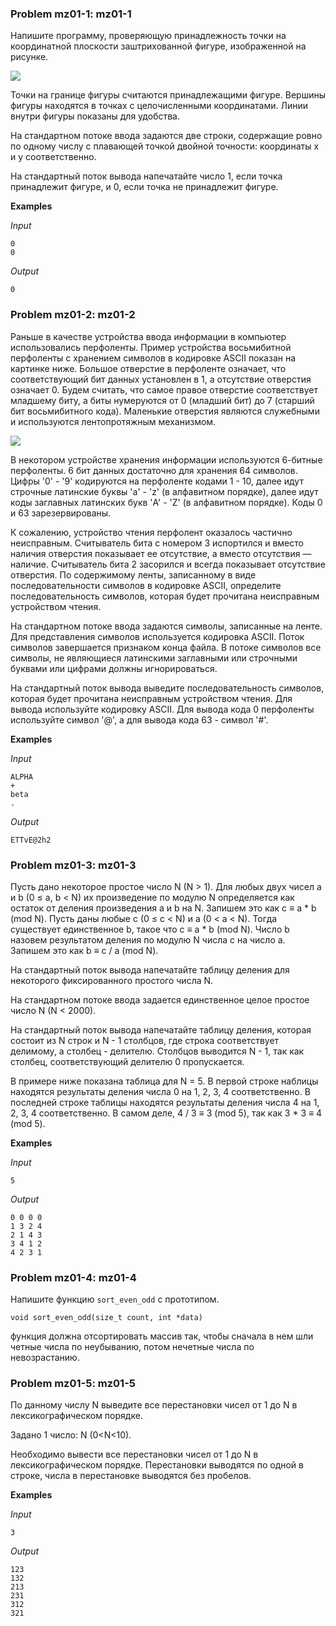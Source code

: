 ### Problem mz01-1: mz01-1

Напишите программу, проверяющую принадлежность точки на координатной плоскости заштрихованной фигуре, изображенной на рисунке.

![](/./figure.png)

Точки на границе фигуры считаются принадлежащими фигуре. Вершины фигуры находятся в точках с целочисленными координатами. Линии внутри фигуры показаны для удобства.

На стандартном потоке ввода задаются две строки, содержащие ровно по одному числу с плавающей точкой двойной точности: координаты x и y соответственно.

На стандартный поток вывода напечатайте число 1, если точка принадлежит фигуре, и 0, если точка не принадлежит фигуре.

**Examples**

_Input_

```
0  
0
```

_Output_

```
0
```

### Problem mz01-2: mz01-2

Раньше в качестве устройства ввода информации в компьютер использовались перфоленты. Пример устройства восьмибитной перфоленты с хранением символов в кодировке ASCII показан на картинке ниже. Большое отверстие в перфоленте означает, что соответствующий бит данных установлен в 1, а отсутствие отверстия означает 0. Будем считать, что самое правое отверстие соответствует младшему биту, а биты нумеруются от 0 (младший бит) до 7 (старший бит восьмибитного кода). Маленькие отверстия являются служебными и используются лентопротяжным механизмом.

![](/./perforate.png)

В некотором устройстве хранения информации используются 6-битные перфоленты. 6 бит данных достаточно для хранения 64 символов. Цифры '0' - '9' кодируются на перфоленте кодами 1 - 10, далее идут строчные латинские буквы 'a' - 'z' (в алфавитном порядке), далее идут коды заглавных латинских букв 'A' - 'Z' (в алфавитном порядке). Коды 0 и 63 зарезервированы.

К сожалению, устройство чтения перфолент оказалось частично неисправным. Считыватель бита с номером 3 испортился и вместо наличия отверстия показывает ее отсутствие, а вместо отсутствия — наличие. Считыватель бита 2 засорился и всегда показывает отсутствие отверстия. По содержимому ленты, записанному в виде последовательности символов в кодировке ASCII, определите последовательность символов, которая будет прочитана неисправным устройством чтения.

На стандартном потоке ввода задаются символы, записанные на ленте. Для представления символов используется кодировка ASCII. Поток символов завершается признаком конца файла. В потоке символов все символы, не являющиеся латинскими заглавными или строчными буквами или цифрами должны игнорироваться.

На стандартный поток вывода выведите последовательность символов, которая будет прочитана неисправным устройством чтения. Для вывода используйте кодировку ASCII. Для вывода кода 0 перфоленты используйте символ '@', а для вывода кода 63 - символ '#'.

**Examples**

_Input_

```
ALPHA
+
beta
.
```

_Output_

```
ETTvE@2h2
```

### Problem mz01-3: mz01-3

Пусть дано некоторое простое число N (N > 1). Для любых двух чисел a и b (0 ≤ a, b < N) их произведение по модулю N определяется как остаток от деления произведения a и b на N. Запишем это как c ≡ a * b (mod N). Пусть даны любые c (0 ≤ c < N) и a (0 < a < N). Тогда существует единственное b, такое что c ≡ a * b (mod N). Число b назовем результатом деления по модулю N числа c на число a. Запишем это как b ≡ c / a (mod N).

На стандартный поток вывода напечатайте таблицу деления для некоторого фиксированного простого числа N.

На стандартном потоке ввода задается единственное целое простое число N (N < 2000).

На стандартный поток вывода напечатайте таблицу деления, которая состоит из N строк и N - 1 столбцов, где строка соответствует делимому, а столбец - делителю. Столбцов выводится N - 1, так как столбец, соответствующий делителю 0 пропускается.

В примере ниже показана таблица для N = 5. В первой строке наблицы находятся результаты деления числа 0 на 1, 2, 3, 4 соответственно. В последней строке таблицы находятся результаты деления числа 4 на 1, 2, 3, 4 соответственно. В самом деле, 4 / 3 ≡ 3 (mod 5), так как 3 * 3 ≡ 4 (mod 5).

**Examples**

_Input_

```
5
```

_Output_

```
0 0 0 0
1 3 2 4
2 1 4 3
3 4 1 2
4 2 3 1
```

### Problem mz01-4: mz01-4

Напишите функцию ```sort_even_odd``` с прототипом.

```
void sort_even_odd(size_t count, int *data)
```

функция должна отсортировать массив так, чтобы сначала в нем шли четные числа по неубыванию, потом нечетные числа по невозрастанию.

### Problem mz01-5: mz01-5

По данному числу N выведите все перестановки чисел от 1 до N в лексикографическом порядке.

Задано 1 число: N (0<N<10).

Необходимо вывести все перестановки чисел от 1 до N в лексикографическом порядке. Перестановки выводятся по одной в строке, числа в перестановке выводятся без пробелов.

**Examples**

_Input_

```
3
```

_Output_

```
123
132
213
231
312
321
```
